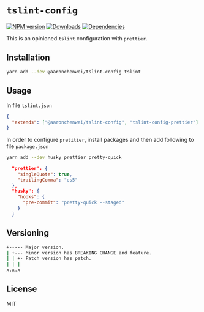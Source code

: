 # `tslint-config`

[![`NPM version`](https://img.shields.io/npm/v/@aaronchenwei/tslint-config.svg?style=flat)](https://www.npmjs.com/package/@aaronchenwei/tslint-config) [![`Downloads`](http://img.shields.io/npm/dm/@aaronchenwei/tslint-config.svg?style=flat)](https://www.npmjs.com/package/@aaronchenwei/tslint-config) [![`Dependencies`](https://david-dm.org/aaronchenwei/tslint-config.svg)](https://david-dm.org/aaronchenwei/tslint-config.svg)

This is an opinioned `tslint` configuration with `prettier`.

## Installation

```sh
yarn add --dev @aaronchenwei/tslint-config tslint
```

## Usage

In file `tslint.json`

```json
{
  "extends": ["@aaronchenwei/tslint-config", "tslint-config-prettier"]
}
```

In order to configure `pretitier`, install packages and then add following to file `package.json`

```sh
yarn add --dev husky prettier pretty-quick
```

```json
  "prettier": {
    "singleQuote": true,
    "trailingComma": "es5"
  },
  "husky": {
    "hooks": {
      "pre-commit": "pretty-quick --staged"
    }
  }
```

## Versioning

```sh
+----- Major version.
| +--- Minor version has BREAKING CHANGE and feature.
| | +- Patch version has patch.
| | |
x.x.x
```

## License

MIT
